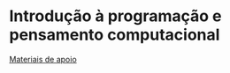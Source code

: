 # Introdução à programação e pensamento computacional

[Materiais de apoio](https://drive.google.com/file/d/1vemC6G790JNte1882V53DAKEawJzVIWL/view)